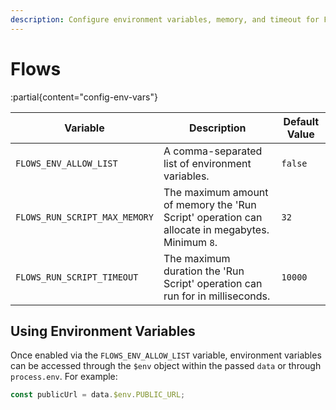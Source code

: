 ```yaml
---
description: Configure environment variables, memory, and timeout for Flows.
---
```


# Flows

:partial{content="config-env-vars"}

| Variable                      | Description                                                                                                      | Default Value |
| ----------------------------- | ---------------------------------------------------------------------------------------------------------------- | ------------- |
| `FLOWS_ENV_ALLOW_LIST`        | A comma-separated list of environment variables.                                                                 | `false`       |
| `FLOWS_RUN_SCRIPT_MAX_MEMORY` | The maximum amount of memory the 'Run Script' operation can allocate in megabytes. Minimum `8`. | `32`          |
| `FLOWS_RUN_SCRIPT_TIMEOUT`    | The maximum duration the 'Run Script' operation can run for in milliseconds.                                     | `10000`       |

## Using Environment Variables

Once enabled via the `FLOWS_ENV_ALLOW_LIST` variable, environment variables can be accessed through the `$env` object within the passed `data` or through `process.env`. For example:

```js
const publicUrl = data.$env.PUBLIC_URL;
```
